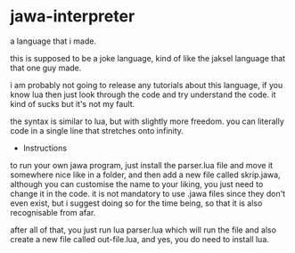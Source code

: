 # jawa-interpreter
a language that i made.

this is supposed to be a joke language, kind of like the jaksel language that that one guy made.

i am probably not going to release any tutorials about this language, if you know lua then just look through the code and try understand the code. it kind of sucks but it's not my fault.

the syntax is similar to lua, but with slightly more freedom. you can literally code in a single line that stretches onto infinity.

- Instructions

to run your own jawa program, just install the parser.lua file and move it somewhere nice like in a folder, and then add a new file called skrip.jawa, although you can customise the name to your liking, you just need to change it in the code. it is not mandatory to use .jawa files since they don't even exist, but i suggest doing so for the time being, so that it is also recognisable from afar.

after all of that, you just run lua parser.lua which will run the file and also create a new file called out-file.lua, and yes, you do need to install lua.
